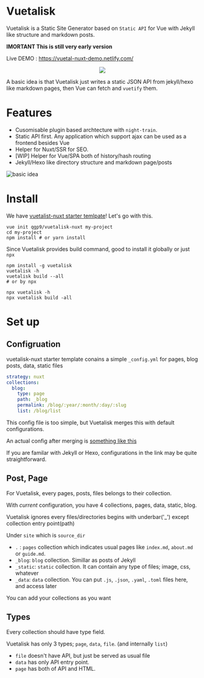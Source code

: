 # Vuetalisk

Vuetalisk is a Static Site Generator based on `Static API` for  Vue with Jekyll like structure and markdown posts.

**IMORTANT This is still very early version**

Live DEMO : https://vuetal-nuxt-demo.netlify.com/

<p align="center"> <img src="http://i.imgur.com/3QUaAyo.png"> </p>

A basic idea is that Vuetalisk just writes a static JSON API from jekyll/hexo like markdown pages,
then Vue can fetch and `vuetify` them.

# Features
* Cusomisable plugin based archtecture with `night-train`. 
* Static API first. Any application which support ajax can be used as a frontend besides Vue
* Helper for Nuxt/SSR for SEO.
* [WIP] Helper for Vue/SPA both of history/hash routing
* Jekyll/Hexo like directory structure and markdown page/posts 

![basic idea](http://i.imgur.com/VxE4bG4.png)


# Install

We have [vuetalist-nuxt starter temlpate](https://github.com/qgp9/vuetalisk-nuxt)! Let's go with this.

```
vue init qgp9/vuetalisk-nuxt my-project
cd my-project
npm install # or yarn install
```

Since Vuetalisk provides build command, good to install it globally or just `npx`
```
npm install -g vuetalisk
vuetalisk -h
vuetalisk build --all
# or by npx

npx vuetalisk -h
npx vuetalisk build -all
```

# Set up

## Configruation
vuetalisk-nuxt starter template conains a simple `_config.yml` for pages, blog posts, data, static files
```yaml
strategy: nuxt
collections:
  blog:
    type: page
    path: _blog
    permalink: /blog/:year/:month/:day/:slug
    list: /blog/list
```
This config file is too simple, but Vuetalisk merges this with default configurations.

An actual config after merging is [something like this](https://gist.github.com/qgp9/75e59b3ca54f061e61d6512d64766f74)

If you are familar with Jekyll or Hexo, configurations in the link may be quite straightforward.

## Post, Page
For Vuetalisk, every pages, posts, files belongs to their collection.

With *current* configuration, you have 4 collections, pages, data, static, blog.

Vuetalisk ignores every files/directories begins with underbar('_') except collection entry point(path)

Under `site` which is `source_dir`
* `.` : `pages` collection which indicates usual pages like `index.md`, `about.md` or `guide.md`. 
* `_blog`: `blog` collection. Simillar as posts of Jekyll
* `_static`: `static` collection. It can contain any type of files; image, css, whatever
* `_data`: `data` collection. You can put `.js`, `.json`, `.yaml`, `.toml` files here, and access later

You can add your collections as you want

## Types
Every collection should have type field.

Vuetalisk has only 3 types; `page`, `data`, `file`. (and internally `list`)
* `file` doesn't have API, but just be served as usual file
* `data` has only API entry point.
* `page` has both of API and HTML.
